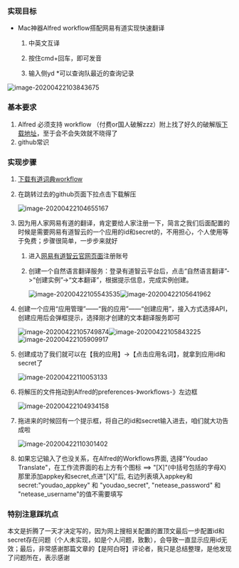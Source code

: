 ### 实现目标

- Mac神器Alfred workflow搭配网易有道实现快速翻译

  1. 中英文互译

  2. 按住cmd+回车，即可发音
  3. 输入侧yd \*可以查询队最近的查询记录

![image-20200422103843675](https://tva1.sinaimg.cn/large/007S8ZIlgy1ge2cfraj64j30n605t46n.jpg)

### 基本要求

1. Alfred 必须支持 workflow  （付费or国人破解zzz）附上找了好久的破解版[下载地址](https://macstore.info/a/alfred-4.html)，至于会不会失效就不晓得了
2. github常识

### 实现步骤

1. [下载有道词典workflow](https://github.com/wensonsmith/YoudaoTranslate)

2. 在跳转过去的github页面下拉点击下载解压

   ![image-20200422104655167](https://tva1.sinaimg.cn/large/007S8ZIlgy1ge2coadb76j31s00ggjty.jpg)

3. 因为用人家网易有道的翻译，肯定要给人家注册一下，简言之我们后面配置的时候是需要网易有道智云的一个应用的id和secret的，不用担心，个人使用等于免费；步骤很简单，一步步来就好

   1. 进入[网易有道智云官网页面](http://ai.youdao.com/)注册账号

   2. 创建一个自然语言翻译服务：登录有道智云平台后，点击“自然语言翻译”->“创建实例”->“文本翻译”，根据提示信息，完成实例创建。

      ![image-20200422105543535](https://tva1.sinaimg.cn/large/007S8ZIlgy1ge2cxg147wj31xc0qk79x.jpg)![image-20200422105641962](https://tva1.sinaimg.cn/large/007S8ZIlgy1ge2cygik46j31d60i40u4.jpg)

4. 创建一个应用“应用管理”——“我的应用”——“创建应用”，接入方式选择API，创建应用后会弹框提示，选择刚才创建的文本翻译服务即可

   ![image-20200422105749874](https://tva1.sinaimg.cn/large/007S8ZIlgy1ge2czmtaezj324m0u0jy3.jpg)![image-20200422105843225](https://tva1.sinaimg.cn/large/007S8ZIlgy1ge2d0jyqfkj31j10u077b.jpg)![image-20200422105909917](https://tva1.sinaimg.cn/large/007S8ZIlgy1ge2d10n9zfj31mw0qymzp.jpg)

5. 创建成功了我们就可以在【我的应用】->【点击应用名词】，就拿到应用id和secret了

   ![image-20200422110053133](https://tva1.sinaimg.cn/large/007S8ZIlgy1ge2d2tfjpkj31lp0u0n42.jpg)

6. 将解压的文件拖动到Alfred的preferences-》workflows-》左边框

   ![image-20200422104934158](https://tva1.sinaimg.cn/large/007S8ZIlgy1ge2cr1564vj30ws0l4gnn.jpg)

7. 拖进来的时候回有一个提示框，将自己的id和secret输入进去，咱们就大功告成啦

   ![image-20200422110301402](https://tva1.sinaimg.cn/large/007S8ZIlgy1ge2d51fg6uj30sg0ev76l.jpg)

8. 如果忘记输入了也没关系，在Alfred的Workflows界面, 选择"Youdao Translate"，在工作流界面的右上方有个图标 ==> "[X]"(中括号包括的字母X)那里添加appkey和secret,点进"[X]"后, 右边列表填入appkey和secret:"youdao_appkey" 和 "youdao_secret",  "netease_password" 和 "netease_username"的值不需要填写

### 特别注意踩坑点

本文是折腾了一天才决定写的，因为网上搜相关配置的置顶文最后一步配置id和secret存在问题（个人未实现，如是个人问题，致歉），会导致一直显示应用id无效；最后，非常感谢那篇文章的【是阿白呀】评论者，我只是总结整理，是他发现了问题所在，表示感谢



